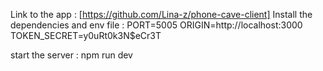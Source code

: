 Link to the app  : [https://github.com/Lina-z/phone-cave-client]
Install the dependencies
and env file : PORT=5005
ORIGIN=http://localhost:3000
TOKEN_SECRET=y0uRt0k3N$eCr3T

start the server : npm run dev